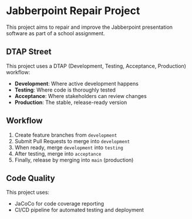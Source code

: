 # Jabberpoint Repair Project

This project aims to repair and improve the Jabberpoint presentation software as part of a school assignment.

## DTAP Street

This project uses a DTAP (Development, Testing, Acceptance, Production) workflow:

- **Development**: Where active development happens
- **Testing**: Where code is thoroughly tested
- **Acceptance**: Where stakeholders can review changes
- **Production**: The stable, release-ready version

## Workflow

1. Create feature branches from `development`
2. Submit Pull Requests to merge into `development`
3. When ready, merge `development` into `testing`
4. After testing, merge into `acceptance`
5. Finally, release by merging into `main` (production)

## Code Quality

This project uses:
- JaCoCo for code coverage reporting
- CI/CD pipeline for automated testing and deployment
